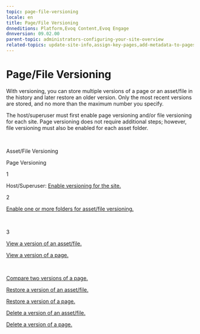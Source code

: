 ```yaml
---
topic: page-file-versioning
locale: en
title: Page/File Versioning
dnneditions: Platform,Evoq Content,Evoq Engage
dnnversion: 09.02.00
parent-topic: administrators-configuring-your-site-overview
related-topics: update-site-info,assign-key-pages,add-metadata-to-pages,configure-messaging,access-web-config,configure-check-for-new-version,participate-in-improvement-program,configure-html-editor,administrators-extensions-overview,administrators-connectors-overview,administrators-workflows-overview,administrators-search-overview,administrators-vocabularies-overview
---
```


# Page/File Versioning

With versioning, you can store multiple versions of a page or an asset/file in the history and later restore an older version. Only the most recent versions are stored, and no more than the maximum number you specify.

The host/superuser must first enable page versioning and/or file versioning for each site. Page versioning does not require additional steps; however, file versioning must also be enabled for each asset folder.

 

Asset/File Versioning

Page Versioning

1

Host/Superuser: [Enable versioning for the site.](configure-page-file-versioning-for-site)

2

[Enable one or more folders for asset/file versioning.](configure-folder-file-versioning)

 

3

[View a version of an asset/file.](view-file-versions)

[View a version of a page.](view-page-versions)

 

[Compare two versions of a page.](compare-page-versions)

[Restore a version of an asset/file.](restore-file-version)

[Restore a version of a page.](restore-page-version)

[Delete a version of an asset/file.](delete-file-version)

[Delete a version of a page.](delete-page-version)